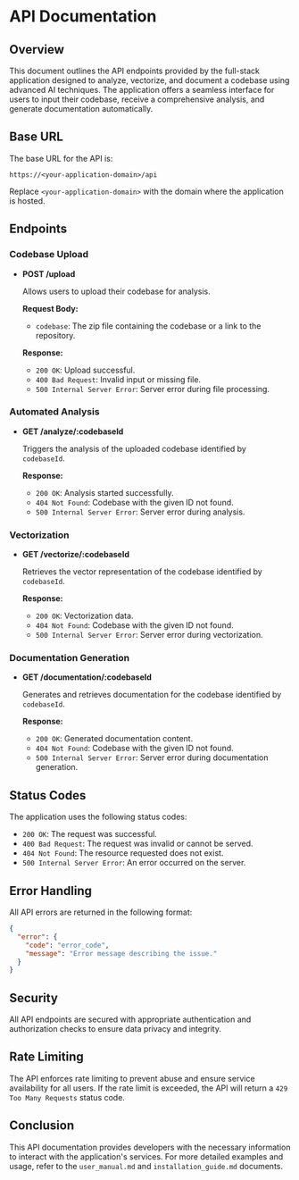 # API Documentation

## Overview

This document outlines the API endpoints provided by the full-stack application designed to analyze, vectorize, and document a codebase using advanced AI techniques. The application offers a seamless interface for users to input their codebase, receive a comprehensive analysis, and generate documentation automatically.

## Base URL

The base URL for the API is:

```
https://<your-application-domain>/api
```

Replace `<your-application-domain>` with the domain where the application is hosted.

## Endpoints

### Codebase Upload

- **POST /upload**

  Allows users to upload their codebase for analysis.

  **Request Body:**

  - `codebase`: The zip file containing the codebase or a link to the repository.

  **Response:**

  - `200 OK`: Upload successful.
  - `400 Bad Request`: Invalid input or missing file.
  - `500 Internal Server Error`: Server error during file processing.

### Automated Analysis

- **GET /analyze/:codebaseId**

  Triggers the analysis of the uploaded codebase identified by `codebaseId`.

  **Response:**

  - `200 OK`: Analysis started successfully.
  - `404 Not Found`: Codebase with the given ID not found.
  - `500 Internal Server Error`: Server error during analysis.

### Vectorization

- **GET /vectorize/:codebaseId**

  Retrieves the vector representation of the codebase identified by `codebaseId`.

  **Response:**

  - `200 OK`: Vectorization data.
  - `404 Not Found`: Codebase with the given ID not found.
  - `500 Internal Server Error`: Server error during vectorization.

### Documentation Generation

- **GET /documentation/:codebaseId**

  Generates and retrieves documentation for the codebase identified by `codebaseId`.

  **Response:**

  - `200 OK`: Generated documentation content.
  - `404 Not Found`: Codebase with the given ID not found.
  - `500 Internal Server Error`: Server error during documentation generation.

## Status Codes

The application uses the following status codes:

- `200 OK`: The request was successful.
- `400 Bad Request`: The request was invalid or cannot be served.
- `404 Not Found`: The resource requested does not exist.
- `500 Internal Server Error`: An error occurred on the server.

## Error Handling

All API errors are returned in the following format:

```json
{
  "error": {
    "code": "error_code",
    "message": "Error message describing the issue."
  }
}
```

## Security

All API endpoints are secured with appropriate authentication and authorization checks to ensure data privacy and integrity.

## Rate Limiting

The API enforces rate limiting to prevent abuse and ensure service availability for all users. If the rate limit is exceeded, the API will return a `429 Too Many Requests` status code.

## Conclusion

This API documentation provides developers with the necessary information to interact with the application's services. For more detailed examples and usage, refer to the `user_manual.md` and `installation_guide.md` documents.